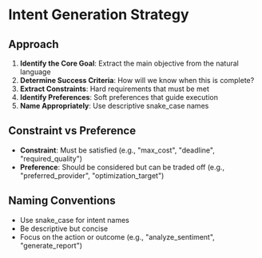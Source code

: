 # Intent Generation Strategy

## Approach

1. **Identify the Core Goal**: Extract the main objective from the natural language
2. **Determine Success Criteria**: How will we know when this is complete?
3. **Extract Constraints**: Hard requirements that must be met
4. **Identify Preferences**: Soft preferences that guide execution
5. **Name Appropriately**: Use descriptive snake_case names

## Constraint vs Preference

- **Constraint**: Must be satisfied (e.g., "max_cost", "deadline", "required_quality")
- **Preference**: Should be considered but can be traded off (e.g., "preferred_provider", "optimization_target")

## Naming Conventions

- Use snake_case for intent names
- Be descriptive but concise
- Focus on the action or outcome (e.g., "analyze_sentiment", "generate_report")
